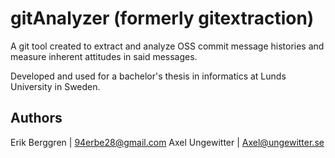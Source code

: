 # gitAnalyzer (formerly gitextraction)
A git tool created to extract and analyze OSS commit message histories and measure inherent attitudes in said messages. 

Developed and used for a bachelor's thesis in informatics at Lunds University in Sweden.

## Authors
Erik Berggren | [94erbe28@gmail.com](mailto:94erbe28@gmail.com)
Axel Ungewitter | [Axel@ungewitter.se](mailto:Axel@ungewitter.se)
